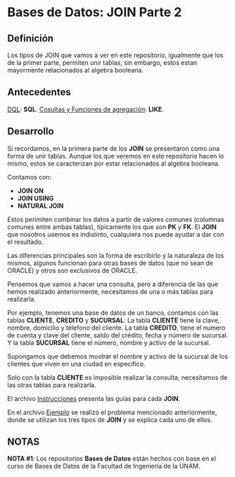 # Bases de Datos: JOIN Parte 2

Definición
--------------------------------------------------------------------------------------------------------------------------------------------------------
Los tipos de JOIN que vamos a ver en este repositorio, igualmente que los de la primer parte, permiten unir tablas, sin embargo, estos estan mayormente relacionados al algebra booleana.

Antecedentes
--------------------------------------------------------------------------------------------------------------------------------------------------------
[DQL](https://github.com/BarrigueteHector/Bases-de-Datos-DQL): **SQL**.
[Cosultas y Funciones de agregación](https://github.com/BarrigueteHector/Bases-de-Datos-Consultas-y-Funciones-de-agregacion): **LIKE**.

Desarrollo
--------------------------------------------------------------------------------------------------------------------------------------------------------
Si recordamos, en la primera parte de los **JOIN** se presentaron como una forma de unir tablas. Aunque los que veremos en este repositorio hacen lo mismo, estos se caracterizan por estar relacionados al algebra booleana.

Contamos con:
- **JOIN ON**
- **JOIN USING**
- **NATURAL JOIN**

Estos perimiten combinar los datos a partir de valores comunes (columnas comunes entre ambas tablas), típicamente los que son **PK** y **FK**. El **JOIN** que nosotros usemos es indistinto, cualquiera nos puede ayudar a dar con el resultado.

Las diferencias principales son la forma de escribirlo y la naturaleza de los mismos, algunos funcionan para otras bases de datos (que no sean de ORACLE) y otros son exclusivos de ORACLE.

Pensemos que vamos a hacer una consulta, pero a diferencia de las que hemos realizado anteriormente, necesitamos de una o más tablas para realizarla. 

Por ejemplo, tenemos una base de datos de un banco, contamos con las tablas **CLIENTE**, **CREDITO** y **SUCURSAL**:
La tabla **CLIENTE** tiene la clave, nombre, domicilio y telefono del cliente. 
La tabla **CREDITO**, tiene el numero de cuenta y clave del cliente, saldo del crédito, fecha y número de sucursal.
Y la tabla **SUCURSAL** tiene el número, nombre y activo de la sucursal.

Supongamos que debemos mostrar el nombre y activo de la sucursal de los clientes que viven en una ciudad en especifico. 

Solo con la tabla **CLIENTE** es imposible realizar la consulta, necesitamos de las otras tablas para realizarla.

El archivo [Instrucciones](https://github.com/BarrigueteHector/Bases-de-Datos-JOIN-Parte-2/blob/main/instrucciones.sql) presenta las guías para cada **JOIN**.

En el archivo [Ejemplo](https://github.com/BarrigueteHector/Bases-de-Datos-JOIN-Parte-2/blob/main/ejemplo.sql) se realizó el problema mencionado anteriormente, donde se utilizan los tres tipos de **JOIN** y se explica cada uno de ellos.

NOTAS
--------------------------------------------------------------------------------------------------------------------------------------------------------
**NOTA #1**: Los repositorios **Bases de Datos** están hechos con base en el curso de Bases de Datos de la Facultad de Ingeniería de la UNAM. 
